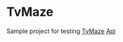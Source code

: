 # TvMaze
Sample project for testing [TvMaze](http://www.tvmaze.com) [Api](http://www.tvmaze.com/api)
